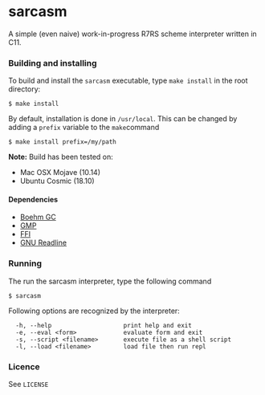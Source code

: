 # sarcasm
A simple (even naive) work-in-progress R7RS scheme interpreter written in C11.

### Building and installing
To build and install the ```sarcasm``` executable, type ```make install``` in the root directory:
```shell
$ make install
```
By default, installation is done in ```/usr/local```. This can be changed by adding a ```prefix``` variable to the ```make```command
```shell
$ make install prefix=/my/path
```

**Note:** Build has been tested on:
- Mac OSX Mojave (10.14)
- Ubuntu Cosmic (18.10)

#### Dependencies
- [Boehm GC](http://www.hboehm.info/gc/)
- [GMP](https://gmplib.org/)
- [FFI](https://sourceware.org/libffi/)
- [GNU Readline](https://tiswww.cwru.edu/php/chet/readline/rltop.html)

### Running
The run the sarcasm interpreter, type the following command
```shell
$ sarcasm
```
Following options are recognized by the interpreter:
```
  -h, --help                    print help and exit
  -e, --eval <form>             evaluate form and exit
  -s, --script <filename>       execute file as a shell script
  -l, --load <filename>         load file then run repl
```

### Licence
See ```LICENSE```


